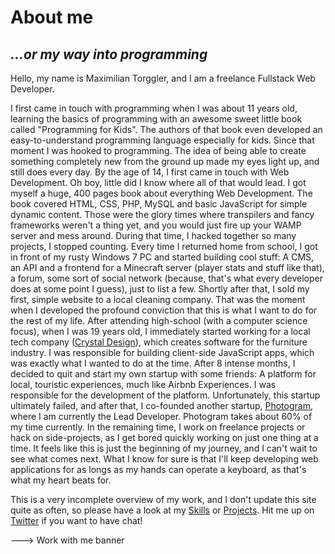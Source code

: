 # About me

## _...or my way into programming_

Hello, my name is Maximilian Torggler, and I am a freelance Fullstack Web Developer.

I first came in touch with programming when I was about 11 years old, learning the basics of programming with an awesome sweet little book called "Programming for Kids". The authors of that book even developed an easy-to-understand programming language especially for kids. Since that moment I was hooked to programming. The idea of being able to create something completely new from the ground up made my eyes light up, and still does every day.
By the age of 14, I first came in touch with Web Development. Oh boy, little did I know where all of that would lead. I got myself a huge, 400 pages book about everything Web Development. The book covered HTML, CSS, PHP, MySQL and basic JavaScript for simple dynamic content. Those were the glory times where transpilers and fancy frameworks weren't a thing yet, and you would just fire up your WAMP server and mess around.
During that time, I hacked together so many projects, I stopped counting. Every time I returned home from school, I got in front of my rusty Windows 7 PC and started building cool stuff: A CMS, an API and a frontend for a Minecraft server (player stats and stuff like that), a forum, some sort of social network (because, that's what every developer does at some point I guess), just to list a few.
Shortly after that, I sold my first, simple website to a local cleaning company. That was the moment when I developed the profound conviction that this is what I want to do for the rest of my life.
After attending high-school (with a computer science focus), when I was 19 years old, I immediately started working for a local tech company ([Crystal Design](https://www.diva-portal.de/)), which creates software for the furniture industry. I was responsible for building client-side JavaScript apps, which was exactly what I wanted to do at the time.
After 8 intense months, I decided to quit and start my own startup with some friends: A platform for local, touristic experiences, much like Airbnb Experiences. I was responsible for the development of the platform. Unfortunately, this startup ultimately failed, and after that, I co-founded another startup, [Photogram](https://photogram.pro), where I am currently the Lead Developer. Photogram takes about 60% of my time currently. In the remaining time, I work on freelance projects or hack on side-projects, as I get bored quickly working on just one thing at a time. It feels like this is just the beginning of my journey, and I can't wait to see what comes next. What I know for sure is that I'll keep developing web applications for as longs as my hands can operate a keyboard, as that's what my heart beats for.

This is a very incomplete overview of my work, and I don't update this site quite as often, so please have a look at my [Skills]() or [Projects](). Hit me up on [Twitter](https://twitter.com/scriptifyjs) if you want to have chat!

---> Work with me banner
